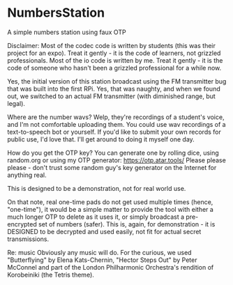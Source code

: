 # NumbersStation
A simple numbers station using faux OTP

Disclaimer:
Most of the codec code is written by students (this was their project for an expo). Treat it gently - it is the code of learners, not grizzled professionals.
Most of the io code is written by me. Treat it gently - it is the code of someone who hasn't been a grizzled professional for a while now.

Yes, the initial version of this station broadcast using the FM transmitter bug that was built into the first RPi.
Yes, that was naughty, and when we found out, we switched to an actual FM transmitter (with diminished range, but legal).

Where are the number wavs? Welp, they're recordings of a student's voice, and I'm not comfortable uploading them.
You could use wav recordings of a text-to-speech bot or yourself. If you'd like to submit your own records for public use, I'd love that. I'll get around to doing it myself one day.

How do you get the OTP key?
You can generate one by rolling dice, using random.org or using my OTP generator: https://otp.atar.tools/
Please please please - don't trust some random guy's key generator on the Internet for anything real. 

This is designed to be a demonstration, not for real world use.

On that note, real one-time pads do not get used multiple times (hence, "one-time"), it would be a simple matter to provide the tool with either a much longer OTP to delete as it uses it, or simply broadcast a pre-encrypted set of numbers (safer). This is, again, for demonstration - it is DESIGNED to be decrypted and used easily, not fit for actual secret transmissions.

Re: music
Obviously any music will do. For the curious, we used "Butterflying" by Elena Kats-Chernin, "Hector Steps Out" by Peter McConnel and part of the London Philharmonic Orchestra's rendition of Korobeiniki (the Tetris theme).
